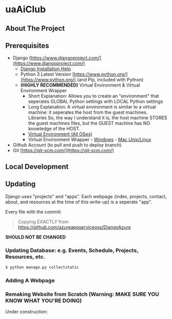 # uaAiClub 

## About The Project

## Prerequisites 
* Django [https://www.djangoproject.com/](https://www.djangoproject.com/)
  * [Django Installation Help](https://docs.djangoproject.com/en/1.11/intro/install/)
  * Python 3 Latest Version [https://www.python.org/](https://www.python.org/) (and Pip, included with Python) 
  * **(HIGHLY RECOMMENDED)** Virtual Environment & Virtual Environment Wrapper
    * Short Explanation: Allows you to create an "environment" that seperates GLOBAL Python settings with LOCAL Python settings
    * Long Explanation: A virtual environment is similar to a virtual machine: it seperates the host from the guest machines. Libraries So, the way I understand it is, the host machine STORES the guest machines files, but the GUEST  machine has NO knowledge of the HOST. 
    * [Virtual Environment (All OSes)](https://virtualenv.pypa.io/en/stable/)
    * Virtual Environment Wrapper - [Windows](https://pypi.python.org/pypi/virtualenvwrapper-win) - [Mac,Unix/Linux](https://virtualenvwrapper.readthedocs.io/en/latest/)
* Github Account (to pull and push to deploy branch) 
* Git [https://git-scm.com/](https://git-scm.com/)

## Local Development


## Updating

Django uses "projects" and "apps".  Each webpage (index, projects, contact, about, and resources at the time of this write-up) is a seperate "app". 

Every file with the commit: 

>Copying EXACTLY from https://github.com/azureappserviceoss/DjangoAzure 

**SHOULD NOT BE CHANGED**
### Updating Database: e.g. Events, Schedule, Projects, Resources, etc. 


```python
$ python manage.py collectstatic
```

### Adding A Webpage 

### Remaking Website from Scratch (Warning: MAKE SURE YOU KNOW WHAT YOU'RE DOING)
Under construction:
